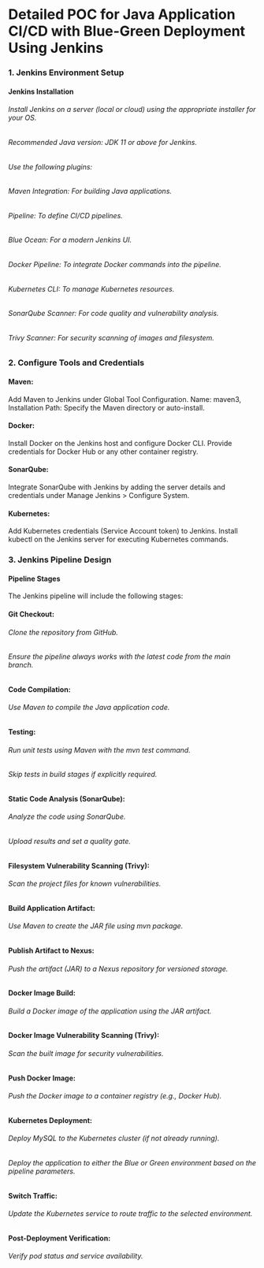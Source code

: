 # Detailed POC for Java Application CI/CD with Blue-Green Deployment Using Jenkins

### 1. Jenkins Environment Setup
#### Jenkins Installation
###### Install Jenkins on a server (local or cloud) using the appropriate installer for your OS.
###### Recommended Java version: JDK 11 or above for Jenkins.
###### Use the following plugins:
###### Maven Integration: For building Java applications.
###### Pipeline: To define CI/CD pipelines.
###### Blue Ocean: For a modern Jenkins UI.
###### Docker Pipeline: To integrate Docker commands into the pipeline.
###### Kubernetes CLI: To manage Kubernetes resources.
###### SonarQube Scanner: For code quality and vulnerability analysis.
###### Trivy Scanner: For security scanning of images and filesystem.

### 2. Configure Tools and Credentials
#### Maven:
Add Maven to Jenkins under Global Tool Configuration.
Name: maven3, Installation Path: Specify the Maven directory or auto-install.
#### Docker:
Install Docker on the Jenkins host and configure Docker CLI.
Provide credentials for Docker Hub or any other container registry.
#### SonarQube:
Integrate SonarQube with Jenkins by adding the server details and credentials under Manage Jenkins > Configure System.
#### Kubernetes:
Add Kubernetes credentials (Service Account token) to Jenkins.
Install kubectl on the Jenkins server for executing Kubernetes commands.

### 3. Jenkins Pipeline Design
#### Pipeline Stages
The Jenkins pipeline will include the following stages:

#### Git Checkout:
###### Clone the repository from GitHub.
###### Ensure the pipeline always works with the latest code from the main branch.

#### Code Compilation:
###### Use Maven to compile the Java application code.

#### Testing:
###### Run unit tests using Maven with the mvn test command.
###### Skip tests in build stages if explicitly required.

#### Static Code Analysis (SonarQube):
###### Analyze the code using SonarQube.
###### Upload results and set a quality gate.

#### Filesystem Vulnerability Scanning (Trivy):
###### Scan the project files for known vulnerabilities.

#### Build Application Artifact:
###### Use Maven to create the JAR file using mvn package.

#### Publish Artifact to Nexus:
###### Push the artifact (JAR) to a Nexus repository for versioned storage.

#### Docker Image Build:
###### Build a Docker image of the application using the JAR artifact.

#### Docker Image Vulnerability Scanning (Trivy):
###### Scan the built image for security vulnerabilities.

#### Push Docker Image:
###### Push the Docker image to a container registry (e.g., Docker Hub).

#### Kubernetes Deployment:
###### Deploy MySQL to the Kubernetes cluster (if not already running).
###### Deploy the application to either the Blue or Green environment based on the pipeline parameters.

#### Switch Traffic:
###### Update the Kubernetes service to route traffic to the selected environment.

#### Post-Deployment Verification:
###### Verify pod status and service availability.
